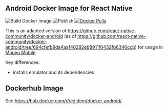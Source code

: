 ## Android Docker Image for React Native

![Build Docker image](https://github.com/digidem/docker-android/workflows/Build%20Docker%20image/badge.svg)
![Publish](https://github.com/digidem/docker-android/workflows/Publish/badge.svg)
[![Docker Pulls](https://img.shields.io/docker/pulls/digidem/docker-android.svg?maxAge=3600)](https://hub.docker.com/r/digidem/docker-android)

This is an adapted version of https://github.com/react-native-community/docker-android (as of https://github.com/react-native-community/docker-android/tree/694cfefb9da4aa140282eb8911f0432fb6346ccb) for usage in [Mapeo Mobile](https://github.com/digidem/mapeo-mobile/).

Key differences:

- installs emulator and its dependencies

## Dockerhub Image

See https://hub.docker.com/r/digidem/docker-android/
